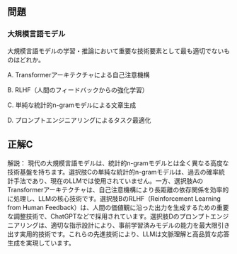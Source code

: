 ## 問題
### 大規模言語モデル
大規模言語モデルの学習・推論において重要な技術要素として最も適切でないものはどれか。

A. Transformerアーキテクチャによる自己注意機構

B. RLHF（人間のフィードバックからの強化学習）

C. 単純な統計的n-gramモデルによる文章生成

D. プロンプトエンジニアリングによるタスク最適化

## 正解C

解説：
現代の大規模言語モデルは、統計的n-gramモデルとは全く異なる高度な技術基盤を持ちます。選択肢Cの単純な統計的n-gramモデルは、過去の確率統計手法であり、現在のLLMでは使用されていません。一方、選択肢AのTransformerアーキテクチャは、自己注意機構により長距離の依存関係を効率的に処理し、LLMの核心技術です。選択肢BのRLHF（Reinforcement Learning from Human Feedback）は、人間の価値観に沿った出力を生成するための重要な調整技術で、ChatGPTなどで採用されています。選択肢Dのプロンプトエンジニアリングは、適切な指示設計により、事前学習済みモデルの能力を最大限引き出す実用的技術です。これらの先進技術により、LLMは文脈理解と高品質な応答生成を実現しています。 